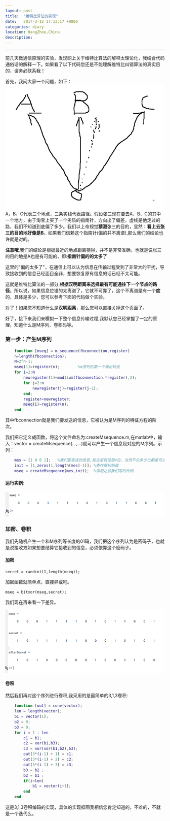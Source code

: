 ```yaml
---
layout: post
title:  "维特比算法的实现"
date:   2017-2-12 17:13:17 +0800
categories: diary
location: HangZhou,China 
description:  
---
```

---
  前几天做通信原理的实验，发现网上关于维特比算法的解释太理论化，我结合代码通俗话的解释一下。如果看了以下代码您还是不能理解维特比纠错算法的真实目的，请务必联系我！
  
  首先，我问大家一个问题，如下：
![路径猜测](../material/route_guess.png)
  A，B，C代表三个地点，三条实线代表路径。假设张三现在要去A、B、C的其中一个地方，由于淘宝上买了一个劣质的指南针，方向出了偏差，虚线是他走过的路，我们不知道到底偏了多少。我们以上帝视觉**猜测**张三的目的，显然：**看上去张三的目的地好像是B**。如果我们信赖这个指南针(偏的并不离谱),那么我们的结论也许就是对的。

  **注意哦**,我们的结论是根据最近的地点距离猜得，并不是非常准确，也就是说张三的目的地是A也是有可能的，即:**指南针偏的的太多了**   

  这里的"偏的太多了"，在通信上可以认为信息在传输过程受到了非常大的干扰，导致接收到的信息已经面目全非，想要恢复原有信息的话已经不太可能。  

  这就是维特比算法的一部分,**根据汉明距离来选择最有可能通往下一个节点的路径**。所以说，如果信息位错的太离谱了，它就不可靠了，这个不离谱是有一个**度**的，具体是多少，您可以参考下面的代码做个实验。  

  对了！如果您不知道什么是**汉明距离**，那么您可以直接关掉这个页面了。
  
  
  好了，接下来我们来模拟一下整个信息传输过程,我默认您已经掌握了一定的原理，知道什么是M序列、卷积码等。
  
### 第一步：产生M序列

```matlab
    function [mseq] = m_sequence(fbconnection,register)
    n=length(fbconnection);
    N=2^n-1; 
    mseq(1)=register(n);        %m序列的第一个输出码元
    for i=2:N 
        newregister(1)=mod(sum(fbconnection.*register),2);
        for j=2:n 
            newregister(j)=register(j-1);
        end;
        register=newregister;
        mseq(i)=register(n);
    end    
```

其中fbconnection就是我们要发送的信息，它被认为是M序列的特征方程的阶次。

我们把它定义成函数，将这个文件命名为:createMsequence.m,在matlab中，输入：vector = createMsequence(...,...)就可以产生一个信息段对应的M序列。示列：

```matlab
    mes = [1 0 0 1];   %我们要发送的信息,我这里假设是4位，当然不论多少位都是可以的
    init = [1,zeros(1,length(mes)-1)]; %寄存器初始值
    mseq = createMsequence(mes,init);  %调用之前我们写的代码
```

#### 运行实例:

![M序列的产生](../material/Mseq.png)
   
### 加密、卷积

我们先随机产生一个和M序列等长度的01码，我们把这个序列认为是密码子，也就是说接收方如果想要结算它接收到的信息，必须依靠这个密码子。

#### 加密
    secret = randint(1,length(mseq));

加密函数就简单点，直接异或吧。

    mseq = bitxor(mseq,secret);

我们现在再来看一下差异。

![secret](../material/secret.png)

#### 卷积

然后我们再对这个序列进行卷积,我采用的是最简单的3,1,3卷积:

```matlab
    function [out] = conv(vector);
    len = length(vector);
    b1 = vector(1);
    b2 = 0;
    b3 = 0;
    for i = 1 : len 
        c1 = b1;
        c2 = xor(b1,b3);
        c3 = xor(xor(b1,b2),b3);
        out(3*(i-1) + 1) = c1;
        out(3*(i-1) + 2) = c2;
        out(3*(i-1) + 3) = c3;
        b3 = b2 ;
        b2 = b1 ;
        if(i<len)
            b1 = vector(i+1);
        end
    end
```

这是3,1,3卷积编码的实现，具体的实现框图我相信您肯定知道的，不难的，不就是一个迭代么。


